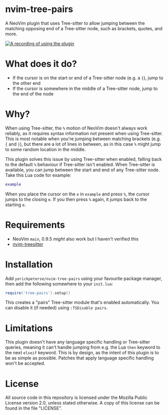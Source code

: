# nvim-tree-pairs

A NeoVim plugin that uses Tree-sitter to allow jumping between the matching
opposing end of a Tree-sitter node, such as brackets, quotes, and more.

[![A recording of using the plugin](https://asciinema.org/a/654974.svg)](https://asciinema.org/a/654974)

# What does it do?

- If the cursor is on the start or end of a Tree-sitter node (e.g. a `{`), jump
  to the other end
- If the cursor is somewhere in the middle of a Tree-sitter node, jump to the
  end of the node

# Why?

When using Tree-sitter, the `%` motion of NeoVim doesn't always work reliably,
as it requires syntax information not present when using Tree-sitter. This is
most notable when you're jumping between matching brackets (e.g. `{` and `}`),
but there are a lot of lines in between, as in this case `%` might jump to some
random location in the middle.

This plugin solves this issue by using Tree-sitter when enabled, falling back to
the default `%` behaviour if Tree-sitter isn't enabled. When Tree-sitter is
available, you can jump between the start and end of any Tree-sitter node. Take
this Lua code for example:

```lua
example
```

When you place the cursor on the `e` in `example` and press `%`, the cursor
jumps to the closing `e`. If you then press `%` again, it jumps back to the
starting `e`.

# Requirements

- NeoVim `main`, 0.9.5 _might_ also work but I haven't verified this
- [nvim-treesitter](https://github.com/nvim-treesitter/nvim-treesitter/)

# Installation

Add `yorickpeterse/nvim-tree-pairs` using your favourite package manager, then
add the following somewhere to your `init.lua`:

```lua
require('tree-pairs').setup()
```

This creates a "pairs" Tree-sitter module that's enabled automatically. You can
disable it (if needed) using `:TSDisable pairs`.

# Limitations

This plugin doesn't have any language specific handling or Tree-sitter queries,
meaning it can't handle jumping from e.g. the Lua `then` keyword to the next
`elseif` keyword. This is by design, as the intent of this plugin is to be as
simple as possible. Patches that apply language specific handling won't be
accepted.

# License

All source code in this repository is licensed under the Mozilla Public License
version 2.0, unless stated otherwise. A copy of this license can be found in the
file "LICENSE".

